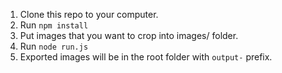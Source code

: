 1. Clone this repo to your computer.
2. Run `npm install`
3. Put images that you want to crop into images/ folder.
4. Run `node run.js`
5. Exported images will be in the root folder with `output-` prefix.